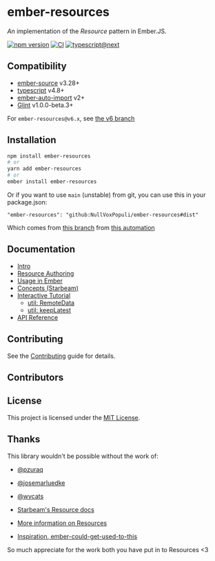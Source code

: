 # ember-resources

_An_ implementation of the _Resource_ pattern in Ember.JS.

[![npm version](https://badge.fury.io/js/ember-resources.svg)](https://badge.fury.io/js/ember-resources)
[![CI](https://github.com/NullVoxPopuli/ember-resources/actions/workflows/ci.yml/badge.svg?branch=main&event=push)](https://github.com/NullVoxPopuli/ember-resources/actions/workflows/ci.yml)
[![typescript@next](https://github.com/NullVoxPopuli/ember-resources/actions/workflows/weekly-typescript.yml/badge.svg?branch=main)](https://github.com/NullVoxPopuli/ember-resources/actions/workflows/weekly-typescript.yml)


## Compatibility

* [ember-source][gh-ember-source] v3.28+
* [typescript][gh-typescript] v4.8+
* [ember-auto-import][gh-ember-auto-import] v2+
* [Glint][gh-glint] v1.0.0-beta.3+

[gh-glint]: https://github.com/typed-ember/glint/
[gh-ember-auto-import]: https://github.com/ef4/ember-auto-import
[gh-ember-source]: https://github.com/emberjs/ember.js/
[gh-typescript]: https://github.com/Microsoft/TypeScript/releases

For `ember-resources@v6.x`, see [the v6 branch](https://github.com/NullVoxPopuli/ember-resources/tree/v6)

## Installation

```bash
npm install ember-resources
# or
yarn add ember-resources
# or
ember install ember-resources
```

Or if you want to use `main` (unstable) from git, you can use this in your package.json:

```
"ember-resources": "github:NullVoxPopuli/ember-resources#dist"
```
Which comes from [this branch][self-dist] from [this automation][self-dist-ci]

[self-dist]: https://github.com/NullVoxPopuli/ember-resources/tree/dist
[self-dist-ci]: https://github.com/NullVoxPopuli/ember-resources/blob/main/.github/workflows/push-dist.yml

## Documentation

- [Intro](https://github.com/NullVoxPopuli/ember-resources/blob/main/docs/docs/README.md)
- [Resource Authoring](https://github.com/NullVoxPopuli/ember-resources/blob/main/docs/docs/resources.md)
- [Usage in Ember](https://github.com/NullVoxPopuli/ember-resources/blob/main/docs/docs/ember.md)
- [Concepts (Starbeam)](https://www.starbeamjs.com/guides/principle.html)
- [Interactive Tutorial](https://tutorial.glimdown.com/2-reactivity/5-resources)
    - [util: RemoteData](https://tutorial.glimdown.com/11-requesting-data/1-using-remote-data)
    - [util: keepLatest](https://tutorial.glimdown.com/12-loading-patterns/1-keeping-latest)
- [API Reference](https://ember-resources.nullvoxpopuli.com/)


## Contributing

See the [Contributing](CONTRIBUTING.md) guide for details.

## Contributors

<!-- readme: contributors -start -->
<!-- readme: contributors -end -->

## License

This project is licensed under the [MIT License](LICENSE.md).


## Thanks


This library wouldn't be possible without the work of:
 - [@pzuraq](https://github.com/pzuraq)
 - [@josemarluedke](https://github.com/josemarluedke)
 - [@wycats](https://github.com/wycats)


 - [Starbeam's Resource docs](https://www.starbeamjs.com/guides/fundamentals/resources.html)
 - [More information on Resources](https://www.pzuraq.com/introducing-use/)
 - [Inspiration, ember-could-get-used-to-this](https://github.com/pzuraq/ember-could-get-used-to-this)


So much appreciate for the work both you have put in to Resources <3


